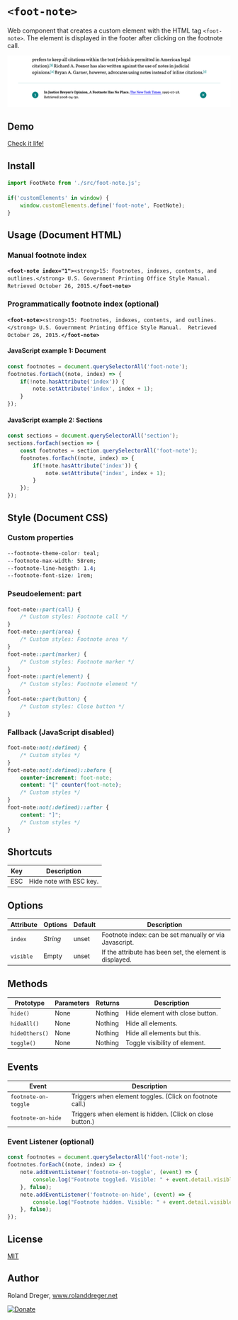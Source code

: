 # `<foot-note>`

Web component that creates a custom element with the HTML tag `<foot-note>`. The element is displayed in the footer after clicking on the footnote call.

<img src="https://github.com/RolandDreger/web-components/raw/master/foot-note/foot-note_web_component.png" title="Footnote web component" alt="Footnote web component">


## Demo

[Check it life!](https://www.rolanddreger.net/components/foot-note/index.html) 


## Install

```javascript
import FootNote from './src/foot-note.js';

if('customElements' in window) {
	window.customElements.define('foot-note', FootNote);
}
```


## Usage (Document HTML)
### Manual footnote index

**`<foot-note index="1">`**`<strong>15: Footnotes, indexes, contents, and outlines.</strong> U.S. Government Printing Office Style Manual.  Retrieved October 26, 2015.`**`</foot-note>`**

### Programmatically footnote index (optional)

**`<foot-note>`**`<strong>15: Footnotes, indexes, contents, and outlines.</strong> U.S. Government Printing Office Style Manual.  Retrieved October 26, 2015.`**`</foot-note>`**

#### JavaScript example 1: Document

```javascript
const footnotes = document.querySelectorAll('foot-note');
footnotes.forEach((note, index) => {
	if(!note.hasAttribute('index')) {
		note.setAttribute('index', index + 1);
	}
});
```

#### JavaScript example 2: Sections
```javascript
const sections = document.querySelectorAll('section');
sections.forEach(section => {
	const footnotes = section.querySelectorAll('foot-note');
	footnotes.forEach((note, index) => {
		if(!note.hasAttribute('index')) {
			note.setAttribute('index', index + 1);
		}
	});
});
```


## Style (Document CSS)
### Custom properties
```css
--footnote-theme-color: teal;
--footnote-max-width: 58rem;
--footnote-line-heigth: 1.4;
--footnote-font-size: 1rem;
```

### Pseudoelement: part
```css
foot-note::part(call) {
	/* Custom styles: Footnote call */
}
foot-note::part(area) {
	/* Custom styles: Footnote area */
}
foot-note::part(marker) {
	/* Custom styles: Footnote marker */
}
foot-note::part(element) {
	/* Custom styles: Footnote element */
}
foot-note::part(button) {
	/* Custom styles: Close button */
}
```

### Fallback (JavaScript disabled)
```css
foot-note:not(:defined) {
	/* Custom styles */
}
foot-note:not(:defined)::before {
	counter-increment: foot-note;                  
  	content: "[" counter(foot-note);
	/* Custom styles */
}
foot-note:not(:defined)::after {             
  	content: "]";
	/* Custom styles */
}
```

## Shortcuts

| Key | Description            |
| --- | ---------------------- |
| ESC | Hide note with ESC key.|


## Options

| Attribute | Options  | Default | Description                                              | 
| --------- | -------- | ------- | -------------------------------------------------------- | 
| `index`   | *String* | unset   | Footnote index: can be set manually or via Javascript.   | 
| `visible` | Empty    | unset   | If the attribute has been set, the element is displayed. |


## Methods

| Prototype      | Parameters | Returns | Description                     | 
| ------------   | ---------- | ------- | ------------------------------- | 
| `hide() `      | None       | Nothing | Hide element with close button. | 
| `hideAll()`    | None       | Nothing | Hide all elements.              |
| `hideOthers()` | None       | Nothing | Hide all elements but this.     |
| `toggle()`     | None       | Nothing | Toggle visibility of element.   |


## Events

| Event                | Description                                               | 
| -------------------- | --------------------------------------------------------- | 
| `footnote-on-toggle` | Triggers when element toggles. (Click on footnote call.)  | 
| `footnote-on-hide`   | Triggers when element is hidden. (Click on close button.) |

### Event Listener (optional)
```javascript
const footnotes = document.querySelectorAll('foot-note');
footnotes.forEach((note, index) => {
	note.addEventListener('footnote-on-toggle', (event) => {
		console.log("Footnote toggled. Visible: " + event.detail.visible);
	}, false);
	note.addEventListener('footnote-on-hide', (event) => {
		console.log("Footnote hidden. Visible: " + event.detail.visible);
	}, false);
});
```


## License

[MIT](https://github.com/RolandDreger/web-components/blob/master/MIT-LICENSE.md)


## Author

Roland Dreger, www.rolanddreger.net

[![Donate](https://img.shields.io/badge/Donate-PayPal-green.svg)](https://www.paypal.com/cgi-bin/webscr?cmd=_donations&business=roland%2edreger%40a1%2enet&lc=AT&item_name=Roland%20Dreger%20%2f%20Donation%20for%20script%20development%20Kirby-Data-Importer&currency_code=EUR&bn=PP%2dDonationsBF%3abtn_donateCC_LG%2egif%3aNonHosted)